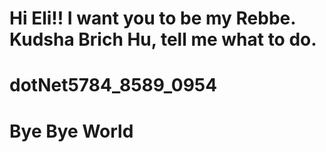 # Hi Eli!! I want you to be my Rebbe. Kudsha Brich Hu, tell me what to do.
# dotNet5784_8589_0954
# Bye Bye World
